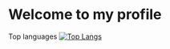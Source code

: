 # Welcome to my profile
Top languages
[![Top Langs](https://github-readme-stats.vercel.app/api/top-langs/?username=zufinho)](https://github.com/anuraghazra/github-readme-stats)